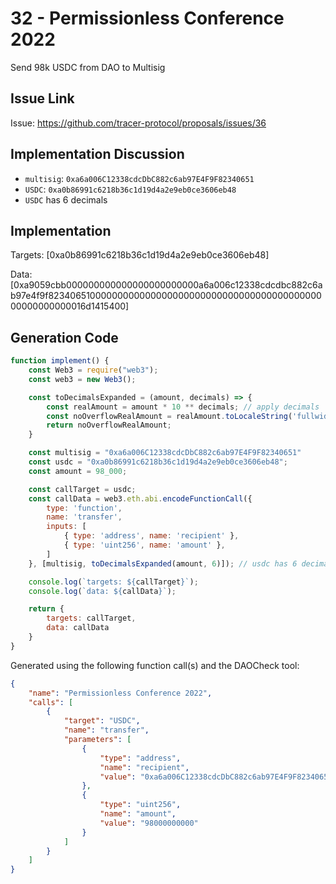 # 32 - Permissionless Conference 2022
Send 98k USDC from DAO to Multisig

## Issue Link
Issue: https://github.com/tracer-protocol/proposals/issues/36

## Implementation Discussion
- `multisig`: `0xa6a006C12338cdcDbC882c6ab97E4F9F82340651`
- `USDC`: `0xa0b86991c6218b36c1d19d4a2e9eb0ce3606eb48`
- `USDC` has 6 decimals

## Implementation
Targets: [0xa0b86991c6218b36c1d19d4a2e9eb0ce3606eb48]

Data: [0xa9059cbb000000000000000000000000a6a006c12338cdcdbc882c6ab97e4f9f8234065100000000000000000000000000000000000000000000000000000016d1415400]

## Generation Code
```javascript
function implement() {
    const Web3 = require("web3");
    const web3 = new Web3();

    const toDecimalsExpanded = (amount, decimals) => {
        const realAmount = amount * 10 ** decimals; // apply decimals
        const noOverflowRealAmount = realAmount.toLocaleString('fullwide', {useGrouping:false}); // return str (to prevent overflow) & remove scientific notation
        return noOverflowRealAmount;
    }

    const multisig = "0xa6a006C12338cdcDbC882c6ab97E4F9F82340651"
    const usdc = "0xa0b86991c6218b36c1d19d4a2e9eb0ce3606eb48";
    const amount = 98_000;

    const callTarget = usdc;
    const callData = web3.eth.abi.encodeFunctionCall({
        type: 'function',
        name: 'transfer',
        inputs: [
            { type: 'address', name: 'recipient' },
            { type: 'uint256', name: 'amount' },
        ]
    }, [multisig, toDecimalsExpanded(amount, 6)]); // usdc has 6 decimals

    console.log(`targets: ${callTarget}`);
    console.log(`data: ${callData}`);

    return {
        targets: callTarget,
        data: callData
    }
}
```

Generated using the following function call(s) and the DAOCheck tool:
```json
{
    "name": "Permissionless Conference 2022",
    "calls": [
        {
            "target": "USDC",
            "name": "transfer",
            "parameters": [
                {
                    "type": "address",
                    "name": "recipient",
                    "value": "0xa6a006C12338cdcDbC882c6ab97E4F9F82340651"
                },
                {
                    "type": "uint256",
                    "name": "amount",
                    "value": "98000000000"
                }
            ]
        }
    ]
}
```
